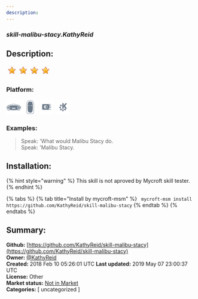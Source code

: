 ```yaml
---
description: 
---
```


### _skill-malibu-stacy.KathyReid_  
## Description:  
  
![](../.gitbook/assets/star.png)![](../.gitbook/assets/star.png)![](../.gitbook/assets/star.png)![](../.gitbook/assets/star.png)  
  
### Platform:  
 ![Mark I](../.gitbook/assets/mark-1-icon.png)  ![Mark II](../.gitbook/assets/mark-2-icon.png)  ![Picroft](../.gitbook/assets/picroft-icon.png)  ![plasmoid](../.gitbook/assets/kde.png)   
### Examples:  
> Speak: 'What would Malibu Stacy do.  
> Speak: 'Malibu Stacy.  
  
## Installation:  
{% hint style="warning" %}
This skill is not aproved by Mycroft skill tester.
{% endhint %}
    
{% tabs %}
{% tab title="Install by mycroft-msm" %}
``` mycroft-msm install https://github.com/KathyReid/skill-malibu-stacy```
{% endtab %}
  {% endtabs %}
    
## Summary:  
**Github:** [https://github.com/KathyReid/skill-malibu-stacy](https://github.com/KathyReid/skill-malibu-stacy)  
**Owner:** [@KathyReid](https://github.com/KathyReid)  
**Created:** 2018 Feb 10 05:26:01 UTC  **Last updated:** 2019 May 07 23:00:37 UTC  
**License:** Other  
**Market status:** [Not in Market](https://market.mycroft.ai/skill/)  
**Categories:** [ uncategorized ]   
